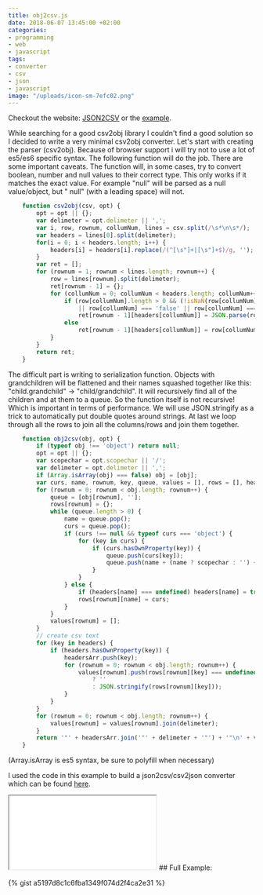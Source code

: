 ```yaml
---
title: obj2csv.js
date: 2018-06-07 13:45:00 +02:00
categories:
- programming
- web
- javascript
tags:
- converter
- csv
- json
- javascript
image: "/uploads/icon-sm-7efc02.png"
---
```


Checkout the website: [JSON2CSV](http://esstudio.site/json2csv) or the [example](#full-example).

While searching for a good csv2obj library I couldn't find a good solution so I decided to write a very minimal csv2obj converter. Let's start with creating the parser (csv2obj). Because of browser support i will try not to use a lot of es5/es6 specific syntax. The following function will do the job. There are some important caveats. The function will, in some cases, try to convert boolean, number and null values to their correct type. This only works if it matches the exact value. For example
"null" will be parsed as a null value/object, but " null" (with a leading space) will not.

```javascript
    function csv2obj(csv, opt) {
        opt = opt || {};
        var delimeter = opt.delimeter || ',';
        var i, row, rownum, collumNum, lines = csv.split(/\s*\n\s*/);
        var headers = lines[0].split(delimeter);
        for(i = 0; i < headers.length; i++) {
            headers[i] = headers[i].replace(/(^[\s"]+|[\s"]+$)/g, '');
        }
        var ret = [];
        for (rownum = 1; rownum < lines.length; rownum++) {
            row = lines[rownum].split(delimeter);
            ret[rownum - 1] = {};
            for (collumNum = 0; collumNum < headers.length; collumNum++) {
                if (row[collumNum].length > 0 && (!isNaN(row[collumNum]) || row[collumNum] === 'true' 
                    || row[collumNum] === 'false' || row[collumNum] === 'null')) 
                    ret[rownum - 1][headers[collumNum]] = JSON.parse(row[collumNum]);
                else 
                    ret[rownum - 1][headers[collumNum]] = row[collumNum].replace(/(^\s*"*|"*\s*$)/g, '');
            }
        }
        return ret;
    }
```

The difficult part is writing to serialization function. Objects with grandchildren will be flattened and their names squashed together like this: "child.grandchild" -> "child/grandchild". It will recursively find all of the children and at them to a queue. So the function itself is not recursive! Which is important in terms of performance. We will use JSON.stringify as a trick to automatically put double quotes around strings. At last we loop through all the rows to join all the columns/rows and join them together.

```javascript
    function obj2csv(obj, opt) {
        if (typeof obj !== 'object') return null;
        opt = opt || {};
        var scopechar = opt.scopechar || '/';
        var delimeter = opt.delimeter || ',';
        if (Array.isArray(obj) === false) obj = [obj];
        var curs, name, rownum, key, queue, values = [], rows = [], headers = {}, headersArr = [];
        for (rownum = 0; rownum < obj.length; rownum++) {
            queue = [obj[rownum], ''];
            rows[rownum] = {};
            while (queue.length > 0) {
                name = queue.pop();
                curs = queue.pop();
                if (curs !== null && typeof curs === 'object') {
                    for (key in curs) {
                        if (curs.hasOwnProperty(key)) {
                            queue.push(curs[key]);
                            queue.push(name + (name ? scopechar : '') + key);
                        }
                    }
                } else {
                    if (headers[name] === undefined) headers[name] = true;
                    rows[rownum][name] = curs;
                }
            }
            values[rownum] = [];
        }
        // create csv text
        for (key in headers) {
            if (headers.hasOwnProperty(key)) {
                headersArr.push(key);
                for (rownum = 0; rownum < obj.length; rownum++) {
                    values[rownum].push(rows[rownum][key] === undefined
                        ? ''
                        : JSON.stringify(rows[rownum][key]));
                }
            }
        }
        for (rownum = 0; rownum < obj.length; rownum++) {
            values[rownum] = values[rownum].join(delimeter);
        }
        return '"' + headersArr.join('"' + delimeter + '"') + '"\n' + values.join('\n');
    }
```
(Array.isArray is es5 syntax, be sure to polyfill when necessary)

I used the code in this example to build a json2csv/csv2json converter which can be found [here](https://esstudio.site/json2csv).

<div id="full-example">
<iframe src="{{ "/json2csv" | absolute_url }}" sandbox></iframe>
## Full Example:

{% gist a5197d8c1c6fba1349f074d2f4ca2e31 %}
</div>